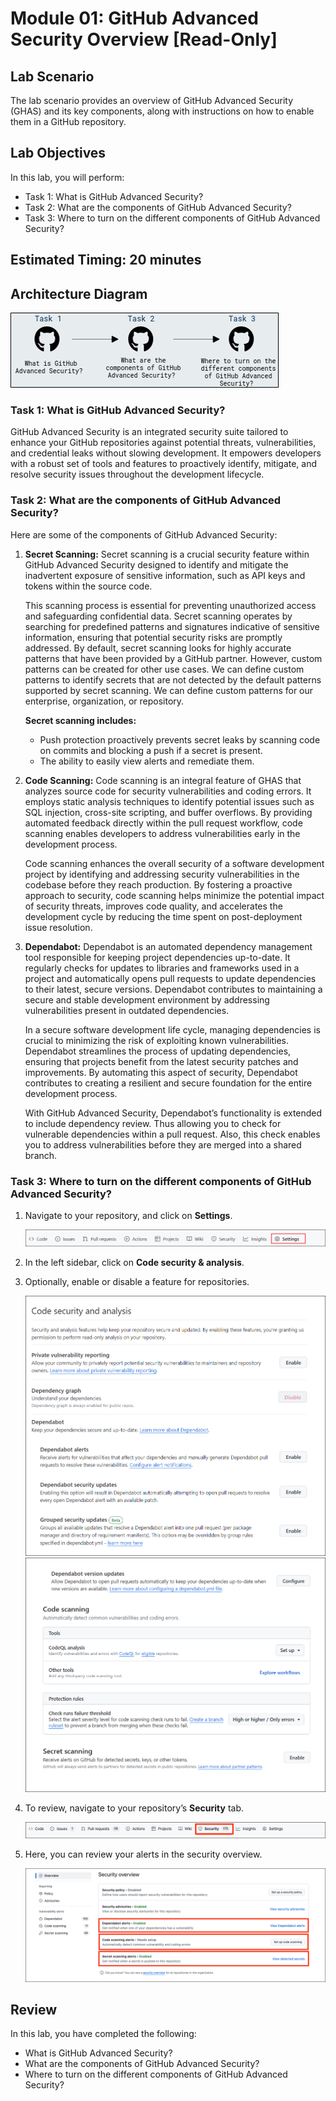 # Module 01: GitHub Advanced Security Overview [Read-Only]

## Lab Scenario

The lab scenario provides an overview of GitHub Advanced Security (GHAS) and its key components, along with instructions on how to enable them in a GitHub repository.

## Lab Objectives
In this lab, you will perform:

- Task 1: What is GitHub Advanced Security? 
- Task 2: What are the components of GitHub Advanced Security?  
- Task 3: Where to turn on the different components of GitHub Advanced Security?  

## Estimated Timing: 20 minutes

## Architecture Diagram

   ![Picture1](./images/ar01.png)

### Task 1: What is GitHub Advanced Security?

GitHub Advanced Security is an integrated security suite tailored to enhance your GitHub repositories against potential threats, vulnerabilities, and credential leaks without slowing development. It empowers developers with a robust set of tools and features to proactively identify, mitigate, and resolve security issues throughout the development lifecycle. 

### Task 2: What are the components of GitHub Advanced Security?  
Here are some of the components of GitHub Advanced Security:

1. **Secret Scanning:** Secret scanning is a crucial security feature within GitHub Advanced Security designed to identify and mitigate the inadvertent exposure of sensitive information, such as API keys and tokens within the source code.

    This scanning process is essential for preventing unauthorized access and safeguarding confidential data. Secret scanning operates by searching for predefined patterns and signatures indicative of sensitive information, ensuring that potential security risks are promptly addressed. By default, secret scanning looks for highly accurate patterns that have been provided by a GitHub partner. However, custom patterns can be created for other use cases. We can define custom patterns to identify secrets that are not detected by the default patterns supported by secret scanning. We can define custom patterns for our enterprise, organization, or repository.

   **Secret scanning includes:**
    - Push protection proactively prevents secret leaks by scanning code on commits and blocking a push if a secret is present.
    - The ability to easily view alerts and remediate them.

1. **Code Scanning:** Code scanning is an integral feature of GHAS that analyzes source code for security vulnerabilities and coding errors. It employs static analysis techniques to identify potential issues such as SQL injection, cross-site scripting, and buffer overflows. By providing automated feedback directly within the pull request workflow, code scanning enables developers to address vulnerabilities early in the development process.

    Code scanning enhances the overall security of a software development project by identifying and addressing security vulnerabilities in the codebase before they reach production. By fostering a proactive approach to security, code scanning helps minimize the potential impact of security threats, improves code quality, and accelerates the development cycle by reducing the time spent on post-deployment issue resolution.

1. **Dependabot:** Dependabot is an automated dependency management tool responsible for keeping project dependencies up-to-date. It regularly checks for updates to libraries and frameworks used in a project and automatically opens pull requests to update dependencies to their latest, secure versions. Dependabot contributes to maintaining a secure and stable development environment by addressing vulnerabilities present in outdated dependencies.

    In a secure software development life cycle, managing dependencies is crucial to minimizing the risk of exploiting known vulnerabilities. Dependabot streamlines the process of updating dependencies, ensuring that projects benefit from the latest security patches and improvements. By automating this aspect of security, Dependabot contributes to creating a resilient and secure foundation for the entire development process.

    With GitHub Advanced Security, Dependabot’s functionality is extended to include dependency review. Thus allowing you to check for vulnerable dependencies within a pull request. Also, this check enables you to address vulnerabilities before they are merged into a shared branch.

### Task 3: Where to turn on the different components of GitHub Advanced Security?  

1. Navigate to your repository, and click on **Settings**.

   ![Picture1](./images/ghasr1.png)

1. In the left sidebar, click on **Code security & analysis**.

1. Optionally, enable or disable a feature for repositories.

   ![Picture1](./images/ghasr2.png)
   ![Picture1](./images/ghasr3.png)

1. To review, navigate to your repository’s **Security** tab.

   ![Picture1](./images/security-tab.png)

1. Here, you can review your alerts in the security overview.

   ![Picture1](./images/security-overview-page.png)
   

## Review
 
In this lab, you have completed the following:
+ What is GitHub Advanced Security?
+ What are the components of GitHub Advanced Security?
+ Where to turn on the different components of GitHub Advanced Security? 
